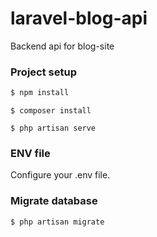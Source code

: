 # laravel-blog-api
Backend api for blog-site

### Project setup
```sh
$ npm install
```

```
$ composer install
```

```
$ php artisan serve
```

### ENV file
Configure your .env file.

### Migrate database
```sh
$ php artisan migrate
```
